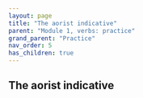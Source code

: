 ```yaml
---
layout: page
title: "The aorist indicative"
parent: "Module 1, verbs: practice"
grand_parent: "Practice"
nav_order: 5
has_children: true
---
```


## The aorist indicative



